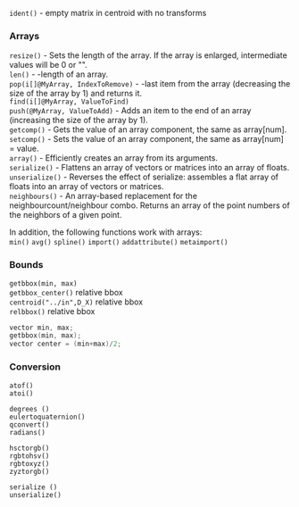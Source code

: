 `ident()` - empty matrix in centroid with no transforms  

### Arrays

`resize()` - Sets the length of the array. If the array is enlarged, intermediate values will be 0 or "".    
`len()` - -length of an array.    
`pop(i[]@MyArray, IndexToRemove)` - -last item from the array (decreasing the size of the array by 1) and returns it.    
`find(i[]@MyArray, ValueToFind)`    
`push(@MyArray, ValueToAdd)` - Adds an item to the end of an array (increasing the size of the array by 1).    
`getcomp()` - Gets the value of an array component, the same as array[num].   
`setcomp()` - Sets the value of an array component, the same as array[num] = value.    
`array()` - Efficiently creates an array from its arguments.   
`serialize()` - Flattens an array of vectors or matrices into an array of floats.    
`unserialize()` - Reverses the effect of serialize: assembles a flat array of floats into an array of vectors or matrices.    
`neighbours()` - An array-based replacement for the neighbourcount/neighbour combo. Returns an array of the point numbers of the neighbors of a given point.    

In addition, the following functions work with arrays:  
`min()`
`avg()`
`spline()`
`import()`
`addattribute()`
`metaimport()`

### Bounds

`getbbox(min, max)`  
`getbbox_center()` relative bbox  
`centroid("../in",D_X)` relative bbox  
`relbbox()` relative bbox  

```cpp
vector min, max;
getbbox(min, max);
vector center = (min+max)/2;
```


### Conversion


`atof()`  
`atoi()`  

`degrees ()`  
`eulertoquaternion()`  
`qconvert()`  
`radians()`  

`hsctorgb()`  
`rgbtohsv()`  
`rgbtoxyz()`  
`zyztorgb()`  

`serialize ()`  
`unserialize()`  

